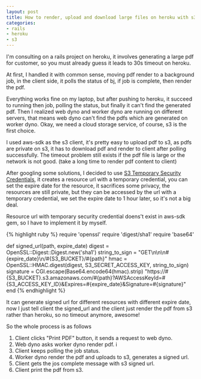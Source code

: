 ```yaml
---
layout: post
title: How to render, upload and download large files on heroku with s3
categories:
- rails
- heroku
- s3
---
```

I'm consulting on a rails project on heroku, it involves generating a
large pdf for customer, so you must already guess it leads to 30s
timeout on heroku.

At first, I handled it with common sense, moving pdf render to a
background job, in the client side, it polls the status of bj, if job is
complete, then render the pdf.

Everything works fine on my laptop, but after pushing to heroku, it
succeed to running then job, polling the status, but finally it can't
find the generated pdf. Then I realized web dyno and worker dyno are
running on different servers, that means web dyno can't find the pdfs
which are generated on worker dyno. Okay, we need a cloud storage
service, of course, s3 is the first choice.

I used aws-sdk as the s3 client, it's pretty easy to upload pdf to s3,
as pdfs are private on s3, it has to download pdf and render to client
after polling successfully. The timeout problem still exists if the pdf
file is large or the network is not good. (take a long time to render
pdf content to client)

After googling some solutions, I decided to use [S3 Temporary Security
Credentials][1], it creates a resource url with a temporary credential,
you can set the expire date for the resource, it sacrifices some
privacy, the resources are still private, but they can be accessed by
the url with a temporary credential, we set the expire date to 1 hour
later, so it's not a big deal.

Resource url with temporary security credential doens't exist in aws-sdk
gem, so I have to implement it by myself.

{% highlight ruby %}
require 'openssl'
require 'digest/sha1'
require 'base64'

def signed_url(path, expire_date)
  digest = OpenSSL::Digest::Digest.new('sha1')
  string_to_sign = "GET\n\n\n#{expire_date}\n/#{S3_BUCKET}/#{path}"
  hmac = OpenSSL::HMAC.digest(digest, S3_SECRET_ACCESS_KEY, string_to_sign)
  signature = CGI.escape(Base64.encode64(hmac).strip)
  "https://#{S3_BUCKET}.s3.amazonaws.com/#{path}?AWSAccessKeyId=#{S3_ACCESS_KEY_ID}&Expires=#{expire_date}&Signature=#{signature}"
end
{% endhighlight %}

It can generate signed url for different resources with different expire
date, now I just tell client the signed_url and the client just render
the pdf from s3 rather than heroku, so no timeout anymore, awesome!

So the whole process is as follows

1. Client clicks "Print PDF" button, it sends a request to web dyno.
2. Web dyno asks worker dyno render pdf. i
3. Client keeps polling the job status.
3. Worker dyno render the pdf and uploads to s3, generates a signed url.
4. Client gets the jos complete message with s3 signed url.
5. Client print the pdf from s3.

[1]: http://docs.aws.amazon.com/AmazonS3/latest/dev/RESTAuthentication.html
